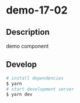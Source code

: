 # demo-17-02

## Description

demo component

## Develop

```bash
# install dependencies
$ yarn
# start development server
$ yarn dev
```